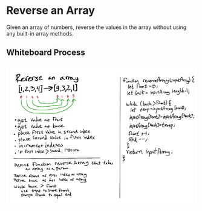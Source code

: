 # Reverse an Array

Given an array of numbers, reverse the values in the array without using any built-in array methods.

## Whiteboard Process

![](array-reverse.png)
